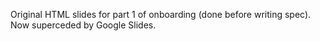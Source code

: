 Original HTML slides for part 1 of onboarding (done before writing spec).
Now superceded by Google Slides.
